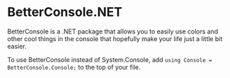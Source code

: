 # BetterConsole.NET
BetterConsole is a .NET package that allows you to easily use colors and other cool things in the console that hopefully make your life just a little bit easier.

To use BetterConsole instead of System.Console, add `using Console = BetterConsole.Console;` to the top of your file.